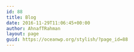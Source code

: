 ```yaml
---
id: 88
title: Blog
date: 2016-11-29T11:06:45+00:00
author: AhnafTRahman
layout: page
guid: https://oceanwp.org/stylish/?page_id=88
---
```

